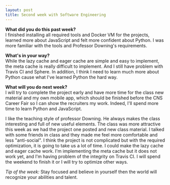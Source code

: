 ```yaml
---
layout: post
title: Second week with Software Engineering
---
```


<b>What did you do this past week?</b><br>
I finished installing all required tools and Docker VM for the projects, learned more about JavaScript and felt more confident about Python. I was more familiar with the tools and Professor Downing's requirements.

<b>What's in your way?</b><br>
While the lazy cache and eager cache are simple and easy to implement, the meta cache is really difficult to implement. And I still have problem with Travis CI and Sphere. In addition, I think I need to learn much more about Python cause what I've learned Python the hard way.

<b>What will you do next week?</b><br>
I will try to complete the project early and have more time for the class new material and my own mobile app, which should be finished before the CNS Career Fair so I can show the recruiters my work. Indeed, I'll spend more time to learn Python and JavaScript.<br>

I like the teaching style of professor Downing. He always makes the class interesting and full of new useful elements. The class was more attractive this week as we had the project one posted and new class material. I talked with some friends in class and they made me feel more comfortable and less "anti-social". I think the project is not complicated but with the required optimization, it is going to take us a lot of time. I could make the lazy cache and eager cache work. I'm implementing the meta cache but it does not work yet, and I'm having problem of the integrity on Travis CI. I will spend the weekend to finish it or I will try to optimize other ways.<br>

<i>Tip of the week:</i> Stay focused and believe in yourself then the world will recognize your abilities and talent.
